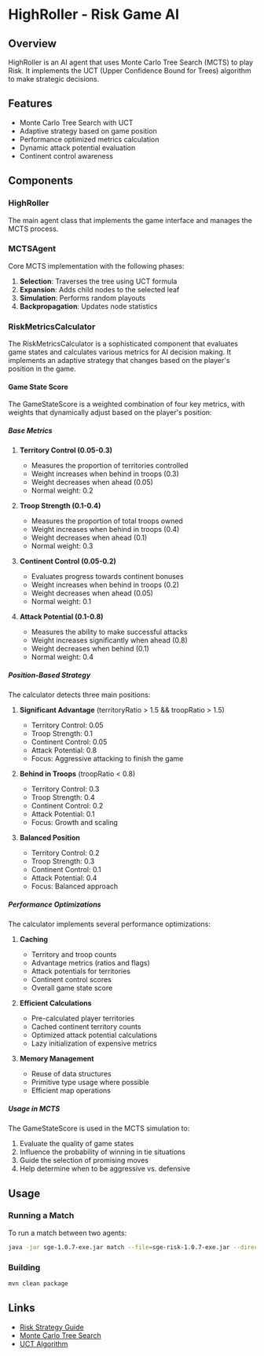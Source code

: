 # HighRoller - Risk Game AI

## Overview
HighRoller is an AI agent that uses Monte Carlo Tree Search (MCTS) to play Risk. It implements the UCT (Upper Confidence Bound for Trees) algorithm to make strategic decisions.

## Features
- Monte Carlo Tree Search with UCT
- Adaptive strategy based on game position
- Performance optimized metrics calculation
- Dynamic attack potential evaluation
- Continent control awareness

## Components

### HighRoller
The main agent class that implements the game interface and manages the MCTS process.

### MCTSAgent
Core MCTS implementation with the following phases:
1. **Selection**: Traverses the tree using UCT formula
2. **Expansion**: Adds child nodes to the selected leaf
3. **Simulation**: Performs random playouts
4. **Backpropagation**: Updates node statistics

### RiskMetricsCalculator
The RiskMetricsCalculator is a sophisticated component that evaluates game states and calculates various metrics for AI decision making. It implements an adaptive strategy that changes based on the player's position in the game.

#### Game State Score
The GameStateScore is a weighted combination of four key metrics, with weights that dynamically adjust based on the player's position:

##### Base Metrics
1. **Territory Control (0.05-0.3)**
   - Measures the proportion of territories controlled
   - Weight increases when behind in troops (0.3)
   - Weight decreases when ahead (0.05)
   - Normal weight: 0.2

2. **Troop Strength (0.1-0.4)**
   - Measures the proportion of total troops owned
   - Weight increases when behind in troops (0.4)
   - Weight decreases when ahead (0.1)
   - Normal weight: 0.3

3. **Continent Control (0.05-0.2)**
   - Evaluates progress towards continent bonuses
   - Weight increases when behind in troops (0.2)
   - Weight decreases when ahead (0.05)
   - Normal weight: 0.1

4. **Attack Potential (0.1-0.8)**
   - Measures the ability to make successful attacks
   - Weight increases significantly when ahead (0.8)
   - Weight decreases when behind (0.1)
   - Normal weight: 0.4

##### Position-Based Strategy
The calculator detects three main positions:

1. **Significant Advantage** (territoryRatio > 1.5 && troopRatio > 1.5)
   - Territory Control: 0.05
   - Troop Strength: 0.1
   - Continent Control: 0.05
   - Attack Potential: 0.8
   - Focus: Aggressive attacking to finish the game

2. **Behind in Troops** (troopRatio < 0.8)
   - Territory Control: 0.3
   - Troop Strength: 0.4
   - Continent Control: 0.2
   - Attack Potential: 0.1
   - Focus: Growth and scaling

3. **Balanced Position**
   - Territory Control: 0.2
   - Troop Strength: 0.3
   - Continent Control: 0.1
   - Attack Potential: 0.4
   - Focus: Balanced approach

##### Performance Optimizations
The calculator implements several performance optimizations:

1. **Caching**
   - Territory and troop counts
   - Advantage metrics (ratios and flags)
   - Attack potentials for territories
   - Continent control scores
   - Overall game state score

2. **Efficient Calculations**
   - Pre-calculated player territories
   - Cached continent territory counts
   - Optimized attack potential calculations
   - Lazy initialization of expensive metrics

3. **Memory Management**
   - Reuse of data structures
   - Primitive type usage where possible
   - Efficient map operations

##### Usage in MCTS
The GameStateScore is used in the MCTS simulation to:
1. Evaluate the quality of game states
2. Influence the probability of winning in tie situations
3. Guide the selection of promising moves
4. Help determine when to be aggressive vs. defensive

## Usage

### Running a Match
To run a match between two agents:
```bash
java -jar sge-1.0.7-exe.jar match --file=sge-risk-1.0.7-exe.jar --directory=agents --agent HighRoller RandomAgent --debug --c=2
```

### Building
```bash
mvn clean package
```

## Links
- [Risk Strategy Guide](https://www.hasbro.com/common/instruct/Risk.PDF)
- [Monte Carlo Tree Search](https://en.wikipedia.org/wiki/Monte_Carlo_tree_search)
- [UCT Algorithm](https://en.wikipedia.org/wiki/Upper_confidence_bound_for_trees)
